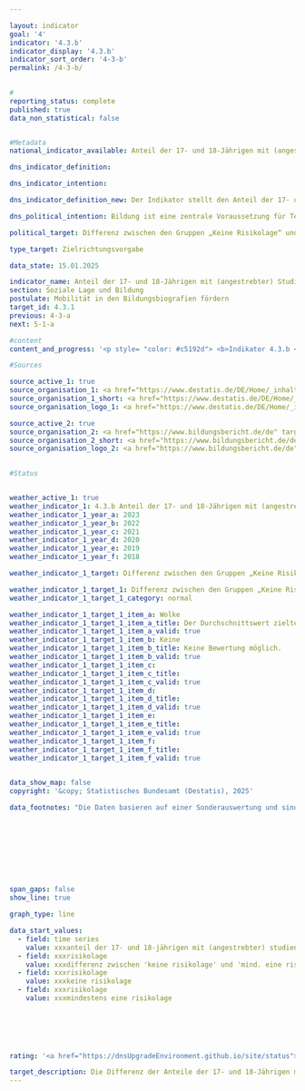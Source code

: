 ```yaml
---

layout: indicator        
goal: '4'        
indicator: '4.3.b'        
indicator_display: '4.3.b'        
indicator_sort_order: '4-3-b'        
permalink: /4-3-b/        
        

#
reporting_status: complete        
published: true        
data_non_statistical: false        


#Metadata        
national_indicator_available: Anteil der 17- und 18-Jährigen mit (angestrebter) Studienberechtigung        

dns_indicator_definition:         

dns_indicator_intention:         

dns_indicator_definition_new: Der Indikator stellt den Anteil der 17- und 18-Jährigen, der ein Gymnasium oder eine berufliche Schule, die zur Hochschul-/ Fachhochschulreife führt, besucht oder die Hochschul-/Fachhochschulreife bereits erreicht hat, an allen 17- und 18-Jährigen dar. Er zeigt die Differenz zwischen den entsprechenden Anteilen der 17- und 18-Jährigen mit „Keiner Risikolage“ und der 17- und 18-Jährigen mit „Mindestens einer Risikolage“. Die drei Risikolagen sind die soziale Risikolage, die Risikolage formal gering qualifizierter Eltern und die finanzielle Risikolage.        

dns_political_intention: Bildung ist eine zentrale Voraussetzung für Teilhabe, Wohlstand sowie wirtschaftliche und gesellschaftliche Weiterentwicklung. Ein geringerer Einfluss der sozialen Herkunft auf den Bildungsweg von Kindern und Jugendlichen ist ein Indikator für die Chancengerechtigkeit im Bildungssystem.        

political_target: Differenz zwischen den Gruppen „Keine Risikolage“ und „Mindestens eine Risikolage“ verringern <abbr title="beziehungsweise" tabindex="0">bzw.</abbr> angleichen        

type_target: Zielrichtungsvorgabe        

data_state: 15.01.2025        

indicator_name: Anteil der 17- und 18-Jährigen mit (angestrebter) Studienberechtigung        
section: Soziale Lage und Bildung        
postulate: Mobilität in den Bildungsbiografien fördern        
target_id: 4.3.1        
previous: 4-3-a        
next: 5-1-a        

#content         
content_and_progress: '<p style= "color: #c5192d"> <b>Indikator 4.3.b </b><br><br><b>Inhalt und Methodik</b><br><br>Der Indikator erfasst den Anteil der 17- und 18-Jährigen, die über eine Studienberechtigung verfügen oder diese anstreben. Letzteres schließt 17- und 18-Jährige ein, die ein Gymnasium oder eine berufliche Schule besuchen, die zur Hochschul- oder Fachhochschulreife führt.<br><br>Der Indikator unterscheidet zwischen 17- und 18-Jährigen, die aufgrund ihres sozialen Hintergrunds einer sogenannten Risikolage ausgesetzt sind und denen, die keine solche Risikolage aufweisen. Zu den Risikolagen gehören das „soziale Risiko“, wenn keines der Elternteile erwerbstätig ist, das Risiko „formal gering qualifizierter Eltern“, wenn kein Elternteil eine abgeschlossene Berufsausbildung oder eine Hochschulzugangsberechtigung besitzt, sowie das „finanzielle Risiko“, wenn das Haushaltsnettoäquivalenzeinkommen unterhalb der Armutsgefährdungsgrenze liegt. Die Risikolagen bedingen sich häufig gegenseitig und treten daher oft zusammen auf. Daher sind viele Jugendliche mehreren Risikolagen gleichzeitig ausgesetzt. 4&nbsp;% der unter 18-Jährigen waren gleichzeitig allen drei Risikolagen ausgesetzt, während 30,9&nbsp;% von mindestens einer der drei Risikolagen betroffen waren.<br><br>Die Daten basieren auf dem Mikrozensus des Statistischen Bundesamtes, einer jährlichen Stichprobenerhebung, die 1&nbsp;% der Bevölkerung in Deutschland umfasst. Aufgrund einer umfassenden Neugestaltung des Mikrozensus im Jahr 2020&nbsp;sind die ab diesem Jahr erhobenen Daten nur eingeschränkt mit denen der vorangegangenen Jahre vergleichbar. Die Ergebnisse für 2023&nbsp;beruhen auf vorläufigen Daten aus dem Erstergebnis des Mikrozensus.<br><br><b>Entwicklung und methodische Einschränkungen</b><br><br>Im Jahr 2023&nbsp;strebten 58,6&nbsp;% der 17- und 18-Jährigen eine Studienberechtigung an oder verfügten bereits über eine solche. Unter den 17- und 18-Jährigen mit einer oder mehreren Risikolagen war dieser Anteil mit 43,7&nbsp;% deutlich niedriger. Bei 17- und 18-Jährigen ohne Risikolage lag der Anteil bei 65,0&nbsp;%.<br><br>Die Hochschulreife kann neben Gymnasien und beruflichen Schulen auch an anderen Schulformen, wie beispielsweise einer Gemeinschaftsschule, erworben werden. Da diese Schulformen jedoch überwiegend zu einem Real- oder Hauptschulabschluss führen, werden 17- und 18-Jährige, die eine Studienberechtigung auf zum Beispiel einer Gemeinschaftsschule anstreben nicht berücksichtigt. In dieser Hinsicht unterschätzt der Indikator die reale Situation.<br><br>Der Indikator berücksichtigt neben den 17- und 18-Jährigen, die bereits eine Studienberechtigung besitzen, nur diejenigen 17- und 18-Jährigen, die eine Schulform besuchen, die in erster Linie auf einen solchen Abschluss abzielt. Die späteren tatsächlichen Abschlussquoten, die zum Teil deutlich geringer sind, fließen nicht in den Indikator ein. Die in den Indikator einfließende Anzahl angestrebter Studienberechtigungen entspricht also nicht der Anzahl der später tatsächlich erworbenen Studienberechtigungen. Dass nicht die tatsächlich erworbenen Studienberechtigungen berücksichtigt werden, hat hauptsächlich methodische Gründe: Viele Schülerinnen und Schüler erlangen die Hochschulreife erst nach dem 18. Lebensjahr. Von den 19-Jährigen leben jedoch nur noch etwa 84&nbsp;% mit mindestens einem Elternteil im selben Haushalt, wodurch für die verbleibenden 16&nbsp;% keine Informationen zur Bestimmung der Risikolage vorliegen.<br><br>Eine weitere Einschränkung der Aussagekraft des Indikators liegt darin, dass etwa 15&nbsp;% der 17-Jährigen und 7&nbsp;% der 18-Jährigen noch den Sekundarbereich I (Klassenstufen bis 9/10) besuchen. In solchen Fällen ist es teilweise nicht eindeutig festzustellen, ob diese jungen Erwachsenen einem Bildungsgang nachgehen, der auf den Erwerb der Hochschulreife abzielt oder nicht.<br><br>Im Jahr 2023&nbsp;lag die Differenz zwischen den Anteilen der 17- und 18-Jährigen mit und ohne Risikolage, die eine Studienberechtigung anstreben oder bereits besitzen, bei 21,3&nbsp;Prozentpunkten. Eine klare Tendenz bei der Entwicklung der letzten Jahre ist dabei nicht erkennbar und daher eine Abschätzung der Zielerreichbarkeit nicht möglich.</p>'                

#Sources        

source_active_1: true
source_organisation_1: <a href="https://www.destatis.de/DE/Home/_inhalt.html" target="_blank">Statistisches Bundesamt</a>
source_organisation_1_short: <a href="https://www.destatis.de/DE/Home/_inhalt.html" target="_blank">Statistisches Bundesamt</a>
source_organisation_logo_1: <a href="https://www.destatis.de/DE/Home/_inhalt.html" target="_blank"><img src="https://dnsTestEnvironment.github.io/dns-indicators/public/OrgImgDe/destatis.png" alt="Statistisches Bundesamt" title=" Klicken Sie hier um zur Homepage der Organisation Statistisches Bundesamt zu gelangen." style="height:60px; width:148px; border:transparent"/></a>

source_active_2: true
source_organisation_2: <a href="https://www.bildungsbericht.de/de" target="_blank" onclick="return confirm_alert('des nationalem Bildungsberichts', 'De')">Nationaler Bildungsbericht</a>
source_organisation_2_short: <a href="https://www.bildungsbericht.de/de" target="_blank" onclick="return confirm_alert('des nationalem Bildungsberichts', 'De')">Nationaler Bildungsbericht</a>
source_organisation_logo_2: <a href="https://www.bildungsbericht.de/de" target="_blank" onclick="return confirm_alert('des nationalem Bildungsberichts', 'De')"><img src="https://dnsTestEnvironment.github.io/dns-indicators/public/OrgImgDe/nbb.png" alt="Nationaler Bildungsbericht" title=" Klicken Sie hier um zur Homepage der Organisation Nationaler Bildungsbericht zu gelangen." style="height:60px; width:148px; border:transparent"/></a>
        

#Status        


weather_active_1: true
weather_indicator_1: 4.3.b Anteil der 17- und 18-Jährigen mit (angestrebter) Studienberechtigung
weather_indicator_1_year_a: 2023
weather_indicator_1_year_b: 2022
weather_indicator_1_year_c: 2021
weather_indicator_1_year_d: 2020
weather_indicator_1_year_e: 2019
weather_indicator_1_year_f: 2018

weather_indicator_1_target: Differenz zwischen den Gruppen „Keine Risikolage“ und „Mindestens eine Risikolage“ verringern <abbr title="beziehungsweise" tabindex="0">bzw.</abbr> angleichen

weather_indicator_1_target_1: Differenz zwischen den Gruppen „Keine Risikolage“ und „Mindestens eine Risikolage“ verringern <abbr title="beziehungsweise" tabindex="0">bzw.</abbr> angleichen
weather_indicator_1_target_1_category: normal

weather_indicator_1_target_1_item_a: Wolke
weather_indicator_1_target_1_item_a_title: Der Durchschnittswert zielte in 2023 in die falsche Richtung oder zeigt eine Stagnation an, im vorangegangenen Jahr zeigte sich jedoch eine Wende in die gewünschte Richtung.
weather_indicator_1_target_1_item_a_valid: true
weather_indicator_1_target_1_item_b: Keine
weather_indicator_1_target_1_item_b_title: Keine Bewertung möglich.
weather_indicator_1_target_1_item_b_valid: true
weather_indicator_1_target_1_item_c: 
weather_indicator_1_target_1_item_c_title: 
weather_indicator_1_target_1_item_c_valid: true
weather_indicator_1_target_1_item_d: 
weather_indicator_1_target_1_item_d_title: 
weather_indicator_1_target_1_item_d_valid: true
weather_indicator_1_target_1_item_e: 
weather_indicator_1_target_1_item_e_title: 
weather_indicator_1_target_1_item_e_valid: true
weather_indicator_1_target_1_item_f: 
weather_indicator_1_target_1_item_f_title: 
weather_indicator_1_target_1_item_f_valid: true        
        

data_show_map: false        
copyright: '&copy; Statistisches Bundesamt (Destatis), 2025'        

data_footnotes: "Die Daten basieren auf einer Sonderauswertung und sind nicht öffentlich zugänglich.<br>• 2023&nbsp;vorläufige Daten.<br>• Risikolage: Soziales Risiko, Risiko formal gering qualifizierter Eltern und finanzielles Risiko.<br>&nbsp;&nbsp;- Soziales Risiko: Eltern sind nicht erwerbstätig.<br>&nbsp;&nbsp;- Risiko formal gering qualifizierter Eltern und finanzielles Risiko: Armutsgefährdung auf Basis des bundesweiten Haushaltsäquivalenzeinkommens."        

        

        

        

        

span_gaps: false        
show_line: true        

graph_type: line                

data_start_values: 
  - field: time series
    value: xxxanteil der 17- und 18-jährigen mit (angestrebter) studienberechtigung
  - field: xxxrisikolage
    value: xxxdifferenz zwischen 'keine risikolage' und 'mind. eine risikolage'
  - field: xxxrisikolage
    value: xxxkeine risikolage
  - field: xxxrisikolage
    value: xxxmindestens eine risikolage        

        

        

                                        
rating: '<a href="https://dnsUpgradeEnvironment.github.io/site/status"><img src="https://sdg-indikatoren.de/public/Wettersymbole/Wolke.png" title="Der Durchschnittswert zielte in 2023 in die falsche Richtung oder zeigt eine Stagnation an, im vorangegangenen Jahr zeigte sich jedoch eine Wende in die gewünschte Richtung." alt="Wettersymbol Wolke"/></a>'        

target_description: Die Differenz der Anteile der 17- und 18-Jährigen mit (angestrebter) Studienberechtigung zwischen Personen "ohne Risikolage" und Personen mit "mindestens einer Risikolage" soll verringert werden.<br><br>Ausgehend von der Zielformulierung weist die durchschnittliche Entwicklung der letzten sechs Jahre (trotz geringer Verbesserung im Jahr 2023) eine Steigerung auf. Der Indikator 4.3.b wird für das Jahr 2023&nbsp;mit "Wolke" bewertet.        
---
```


